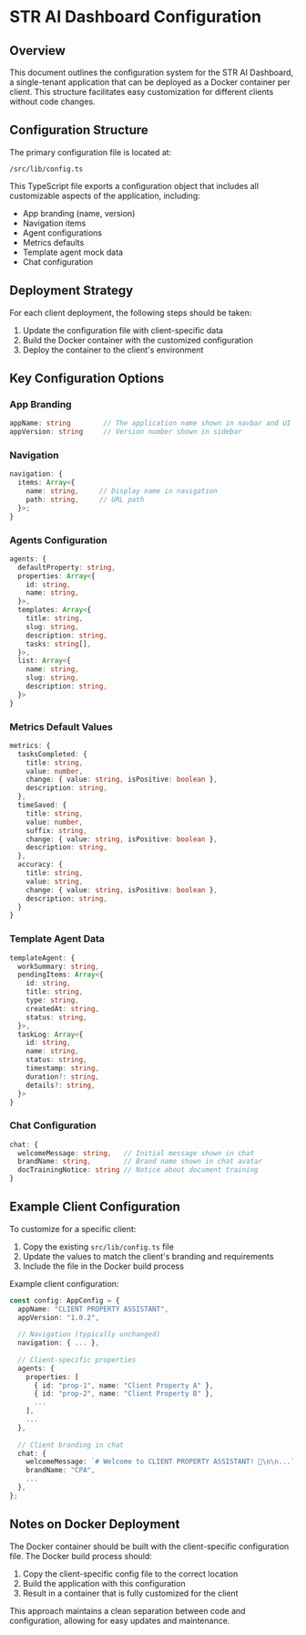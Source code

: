 # STR AI Dashboard Configuration

## Overview

This document outlines the configuration system for the STR AI Dashboard, a single-tenant application that can be deployed as a Docker container per client. This structure facilitates easy customization for different clients without code changes.

## Configuration Structure

The primary configuration file is located at:

```
/src/lib/config.ts
```

This TypeScript file exports a configuration object that includes all customizable aspects of the application, including:

- App branding (name, version)
- Navigation items
- Agent configurations
- Metrics defaults
- Template agent mock data
- Chat configuration

## Deployment Strategy

For each client deployment, the following steps should be taken:

1. Update the configuration file with client-specific data
2. Build the Docker container with the customized configuration
3. Deploy the container to the client's environment

## Key Configuration Options

### App Branding

```typescript
appName: string        // The application name shown in navbar and UI
appVersion: string     // Version number shown in sidebar
```

### Navigation

```typescript
navigation: {
  items: Array<{
    name: string,     // Display name in navigation
    path: string,     // URL path
  }>;
}
```

### Agents Configuration

```typescript
agents: {
  defaultProperty: string,
  properties: Array<{
    id: string,
    name: string,
  }>,
  templates: Array<{
    title: string,
    slug: string,
    description: string,
    tasks: string[],
  }>,
  list: Array<{
    name: string,
    slug: string,
    description: string,
  }>
}
```

### Metrics Default Values

```typescript
metrics: {
  tasksCompleted: {
    title: string,
    value: number,
    change: { value: string, isPositive: boolean },
    description: string,
  },
  timeSaved: {
    title: string,
    value: number,
    suffix: string,
    change: { value: string, isPositive: boolean },
    description: string,
  },
  accuracy: {
    title: string,
    value: string,
    change: { value: string, isPositive: boolean },
    description: string,
  }
}
```

### Template Agent Data

```typescript
templateAgent: {
  workSummary: string,
  pendingItems: Array<{
    id: string,
    title: string,
    type: string,
    createdAt: string,
    status: string,
  }>,
  taskLog: Array<{
    id: string,
    name: string,
    status: string,
    timestamp: string,
    duration?: string,
    details?: string,
  }>
}
```

### Chat Configuration

```typescript
chat: {
  welcomeMessage: string,   // Initial message shown in chat
  brandName: string,        // Brand name shown in chat avatar
  docTrainingNotice: string // Notice about document training
}
```

## Example Client Configuration

To customize for a specific client:

1. Copy the existing `src/lib/config.ts` file
2. Update the values to match the client's branding and requirements
3. Include the file in the Docker build process

Example client configuration:

```typescript
const config: AppConfig = {
  appName: "CLIENT PROPERTY ASSISTANT",
  appVersion: "1.0.2",
  
  // Navigation (typically unchanged)
  navigation: { ... },
  
  // Client-specific properties
  agents: {
    properties: [
      { id: "prop-1", name: "Client Property A" },
      { id: "prop-2", name: "Client Property B" },
      ...
    ],
    ...
  },
  
  // Client branding in chat
  chat: {
    welcomeMessage: `# Welcome to CLIENT PROPERTY ASSISTANT! 👋\n\n...`,
    brandName: "CPA",
    ...
  },
};
```

## Notes on Docker Deployment

The Docker container should be built with the client-specific configuration file. The Docker build process should:

1. Copy the client-specific config file to the correct location
2. Build the application with this configuration
3. Result in a container that is fully customized for the client

This approach maintains a clean separation between code and configuration, allowing for easy updates and maintenance.